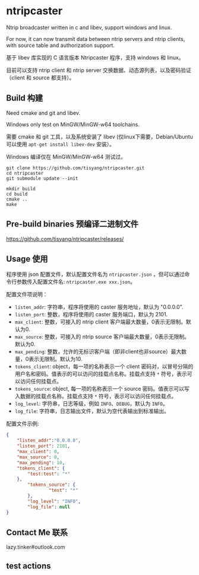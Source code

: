 # ntripcaster
Ntrip broadcaster written in c and libev, support windows and linux.

For now, it can now transmit data between ntrip servers and ntrip clients, with source table and authorization support.

基于 libev 库实现的 C 语言版本 Ntripcaster 程序，支持 windows 和 linux。

目前可以支持 ntrip client 和 ntrip server 交换数据、动态源列表，以及密码验证（client 和 source 都支持）。

## Build 构建
Need cmake and git and libev.

Windows only test on MinGW/MinGW-w64 toolchains.

需要 cmake 和 git 工具，以及系统安装了 libev (仅linux下需要，Debian/Ubuntu 可以使用 `apt-get install libev-dev` 安装）。

Windows 编译仅在 MinGW/MinGW-w64 测试过。


```shell
git clone https://github.com/tisyang/ntripcaster.git
cd ntripcaster
git submodule update --init

mkdir build
cd build
cmake ..
make
```

## Pre-build binaries 预编译二进制文件

https://github.com/tisyang/ntripcaster/releases/

## Usage 使用

程序使用 json 配置文件，默认配置文件名为 `ntripcaster.json` ，但可以通过命令行参数传入配置文件名: `ntripcaster.exe xxx.json`。

配置文件项说明：

+ `listen_addr`: 字符串，程序将使用的 caster 服务地址，默认为 "0.0.0.0".
+ `listen_port`: 整数，程序将使用的 caster 服务端口，默认为 2101.
+ `max_client`: 整数，可接入的 ntrip client 客户端最大数量，0表示无限制。默认为0.
+ `max_source`: 整数，可接入的 ntrip source 客户端最大数量，0表示无限制。默认为0.
+ `max_pending`: 整数，允许的无标识客户端（即非client也非source）最大数量，0表示无限制。默认为10.
+ `tokens_client`: object，每一项的名称表示一个 client 密码对，以冒号分隔的用户名和密码。值表示的可以访问的挂载点名称。挂载点支持 `*` 符号，表示可以访问任何挂载点。
+ `tokens_source`: object, 每一项的名称表示一个 source 密码。值表示可以写入数据的挂载点名称。挂载点支持 `*` 符号，表示可以访问任何挂载点。
+ `log_level`: 字符串，日志等级，例如 `INFO`、`DEBUG`，默认为 `INFO`。
+ `log_file`: 字符串，日志输出文件，默认为空代表输出到标准输出。

配置文件示例:

```json
{
	"listen_addr":"0.0.0.0",
	"listen_port": 2101,
	"max_client": 0,
	"max_source": 0,
	"max_pending": 10,
	"tokens_client": {
		"test:test": "*"
	},
        "tokens_source": {
                "test": "*"
        },
        "log_level": "INFO",
        "log_file": null
}

```

## Contact Me 联系

lazy.tinker#outlook.com

## test actions
